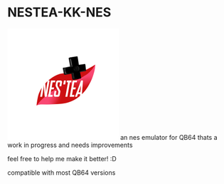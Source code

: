 # NESTEA-KK-NES




<IMG SRC ="/RESOURCES/NESTEA_LOGO.png" width=250 height=250></IMG> 
an nes emulator for QB64 thats a work in progress and needs improvements

feel free to help me make it better! :D

compatible with most QB64 versions



